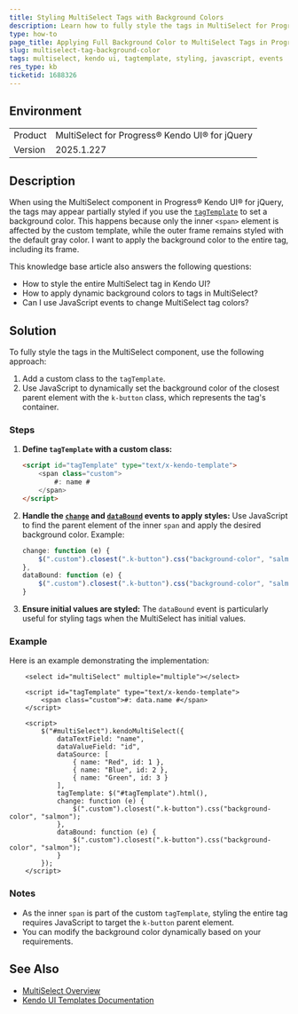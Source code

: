 ```yaml
---
title: Styling MultiSelect Tags with Background Colors
description: Learn how to fully style the tags in MultiSelect for Progress® Kendo UI® for jQuery with custom background colors using JavaScript.
type: how-to
page_title: Applying Full Background Color to MultiSelect Tags in Progress® Kendo UI® for jQuery
slug: multiselect-tag-background-color
tags: multiselect, kendo ui, tagtemplate, styling, javascript, events
res_type: kb
ticketid: 1688326
---
```


## Environment

<table>
<tbody>
<tr>
<td>Product</td>
<td>MultiSelect for Progress® Kendo UI® for jQuery</td>
</tr>
<tr>
<td>Version</td>
<td>2025.1.227</td>
</tr>
</tbody>
</table>

## Description

When using the MultiSelect component in Progress® Kendo UI® for jQuery, the tags may appear partially styled if you use the [`tagTemplate`](/api/javascript/ui/multiselect/configuration/tagtemplate) to set a background color. This happens because only the inner `<span>` element is affected by the custom template, while the outer frame remains styled with the default gray color. I want to apply the background color to the entire tag, including its frame.

This knowledge base article also answers the following questions:  
- How to style the entire MultiSelect tag in Kendo UI?  
- How to apply dynamic background colors to tags in MultiSelect?  
- Can I use JavaScript events to change MultiSelect tag colors?  

## Solution

To fully style the tags in the MultiSelect component, use the following approach:

1. Add a custom class to the `tagTemplate`.
2. Use JavaScript to dynamically set the background color of the closest parent element with the `k-button` class, which represents the tag's container.

### Steps

1. **Define `tagTemplate` with a custom class:**
   ```html
   <script id="tagTemplate" type="text/x-kendo-template">
       <span class="custom">
           #: name #
       </span>
   </script>
   ```

2. **Handle the [`change`](/api/javascript/ui/multiselect/events/change) and [`dataBound`](/api/javascript/ui/multiselect/events/databound) events to apply styles:**
   Use JavaScript to find the parent element of the inner `span` and apply the desired background color. Example:

   ```javascript
   change: function (e) {
       $(".custom").closest(".k-button").css("background-color", "salmon");
   },
   dataBound: function (e) {
       $(".custom").closest(".k-button").css("background-color", "salmon");
   }
   ```

3. **Ensure initial values are styled:**
   The `dataBound` event is particularly useful for styling tags when the MultiSelect has initial values.

### Example

Here is an example demonstrating the implementation:

```dojo
    <select id="multiSelect" multiple="multiple"></select>

    <script id="tagTemplate" type="text/x-kendo-template">
        <span class="custom">#: data.name #</span>
    </script>

    <script>
        $("#multiSelect").kendoMultiSelect({
            dataTextField: "name",
            dataValueField: "id",
            dataSource: [
                { name: "Red", id: 1 },
                { name: "Blue", id: 2 },
                { name: "Green", id: 3 }
            ],
            tagTemplate: $("#tagTemplate").html(),
            change: function (e) {
                $(".custom").closest(".k-button").css("background-color", "salmon");
            },
            dataBound: function (e) {
                $(".custom").closest(".k-button").css("background-color", "salmon");
            }
        });
    </script>
```

### Notes

- As the inner `span` is part of the custom `tagTemplate`, styling the entire tag requires JavaScript to target the `k-button` parent element.
- You can modify the background color dynamically based on your requirements.

## See Also

- [MultiSelect Overview](https://docs.telerik.com/kendo-ui/controls/editors/multiselect/overview)
- [Kendo UI Templates Documentation](https://docs.telerik.com/kendo-ui/framework/templates/overview)
